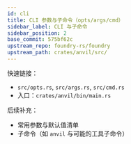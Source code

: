 ```yaml
---
id: cli
title: CLI 参数与子命令（opts/args/cmd）
sidebar_label: CLI 与子命令
sidebar_position: 2
base_commit: 575bf62c
upstream_repo: foundry-rs/foundry
upstream_path: crates/anvil/src/
---
```


快速链接：
- `src/opts.rs`, `src/args.rs`, `src/cmd.rs`
- 入口：`crates/anvil/bin/main.rs`

后续补充：
- 常用参数与默认值清单
- 子命令（如 `anvil` 与可能的工具子命令）
